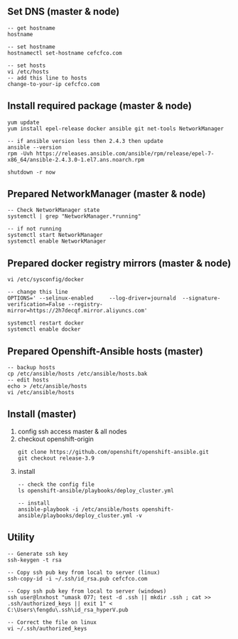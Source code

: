 
## Set DNS (master & node)
```
-- get hostname
hostname

-- set hostname
hostnamectl set-hostname cefcfco.com

-- set hosts
vi /etc/hosts
-- add this line to hosts
change-to-your-ip cefcfco.com
```

## Install required package (master & node)
```
yum update
yum install epel-release docker ansible git net-tools NetworkManager

-- if ansible version less then 2.4.3 then update
ansible --version
rpm -Uvh https://releases.ansible.com/ansible/rpm/release/epel-7-x86_64/ansible-2.4.3.0-1.el7.ans.noarch.rpm

shutdown -r now
```

## Prepared NetworkManager (master & node)
```
-- Check NetworkManager state
systemctl | grep "NetworkManager.*running"

-- if not running
systemctl start NetworkManager
systemctl enable NetworkManager
```

## Prepared docker registry mirrors (master & node)
```
vi /etc/sysconfig/docker

-- change this line 
OPTIONS=' --selinux-enabled     --log-driver=journald  --signature-verification=False --registry-mirror=https://2h7decqf.mirror.aliyuncs.com'

systemctl restart docker
systemctl enable docker
```

## Prepared Openshift-Ansible hosts (master)
```
-- backup hosts
cp /etc/ansible/hosts /etc/ansible/hosts.bak
-- edit hosts
echo > /etc/ansible/hosts
vi /etc/ansible/hosts
```

## Install (master)
1. config ssh access master & all nodes
2. checkout openshift-origin
    ```
    git clone https://github.com/openshift/openshift-ansible.git
    git checkout release-3.9

    ```
3. install
    ```
    -- check the config file
    ls openshift-ansible/playbooks/deploy_cluster.yml

    -- install
    ansible-playbook -i /etc/ansible/hosts openshift-ansible/playbooks/deploy_cluster.yml -v
    ```


## Utility
```
-- Generate ssh key
ssh-keygen -t rsa

-- Copy ssh pub key from local to server (linux)
ssh-copy-id -i ~/.ssh/id_rsa.pub cefcfco.com

-- Copy ssh pub key from local to server (windows)
ssh user@lnxhost "umask 077; test -d .ssh || mkdir .ssh ; cat >> .ssh/authorized_keys || exit 1" < C:\Users\fengdu\.ssh\id_rsa_hyperV.pub

-- Correct the file on linux
vi ~/.ssh/authorized_keys

```
